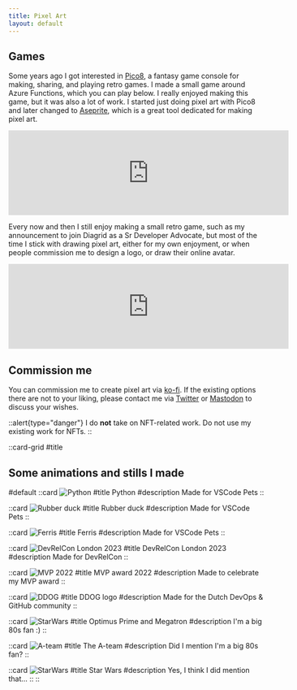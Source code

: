 ```yaml
---
title: Pixel Art
layout: default
---
```


## Games

Some years ago I got interested in [Pico8](https://www.lexaloffle.com/pico-8.php), a fantasy game console for making, sharing, and playing retro games. I made a small game around Azure Functions, which you can play below. I really enjoyed making this game, but it was also a lot of work. I started just doing pixel art with Pico8 and later changed to [Aseprite](https://www.aseprite.org/), which is a great tool dedicated for making pixel art. 

<iframe height="167" frameborder="0" src="https://itch.io/embed/542859" width="552"><a href="https://marcduiker.itch.io/azure-functions-the-game">Azure Functions, The Game by marcduiker</a></iframe>

Every now and then I still enjoy making a small retro game, such as my announcement to join Diagrid as a Sr Developer Advocate, but most of the time I stick with drawing pixel art, either for my own enjoyment, or when people commission me to design a logo, or draw their online avatar.

<iframe src="https://itch.io/embed/1859023" width="552" height="167" frameborder="0"><a href="https://marcduiker.itch.io/joining-diagrid">Joining Diagrid by marcduiker</a></iframe>

## Commission me

You can commission me to create pixel art via [ko-fi](https://ko-fi.com/marcduiker/commissions). If the existing options there are not to your liking, please contact me via [Twitter](https://twitter.com/marcduiker) or [Mastodon](https://mstdn.social/@marcduiker) to discuss your wishes.

::alert{type="danger"}
I do **not** take on NFT-related work. Do not use my existing work for NFTs.
::

::card-grid
#title
## Some animations and stills I made

#default
  ::card
  ![Python](/pixelart/python.gif)
  #title
  Python
  #description
  Made for VSCode Pets
  ::

  ::card
  ![Rubber duck](/pixelart/rubber_duck.gif)
  #title
  Rubber duck
  #description
  Made for VSCode Pets
  ::

  ::card
  ![Ferris](/pixelart/ferris.gif)
  #title
  Ferris
  #description
  Made for VSCode Pets
  ::

  ::card
  ![DevRelCon London 2023](/pixelart/devrelcon_london_2023.png)
  #title
  DevRelCon London 2023
  #description
  Made for DevRelCon
  ::

  ::card
  ![MVP 2022](/pixelart/MVP2022.gif)
  #title
  MVP award 2022
  #description
  Made to celebrate my MVP award
  ::

  ::card
  ![DDOG](/pixelart/ddog.gif)
  #title
  DDOG logo
  #description
  Made for the Dutch DevOps & GitHub community
  ::

  ::card
  ![StarWars](/pixelart/optimus_megatron.png)
  #title
  Optimus Prime and Megatron
  #description
  I'm a big 80s fan :)
  ::

  ::card
  ![A-team](/pixelart/A-team.gif)
  #title
  The A-team
  #description
 Did I mention I'm a big 80s fan?
  ::

  ::card
  ![StarWars](/pixelart/starwars.gif)
  #title
  Star Wars
  #description
  Yes, I think I did mention that...
  ::
::